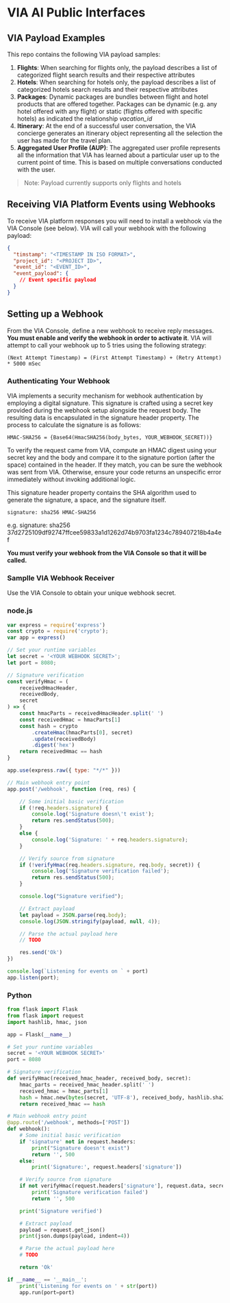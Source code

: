 # VIA AI Public Interfaces

## VIA Payload Examples 

This repo contains the following VIA payload samples:

1. **Flights**: When searching for flights only, the payload describes a list of categorized flight search results and their respective attributes
2. **Hotels**: When searching for hotels only, the payload describes a list of categorized hotels search results and their respective attributes
3. **Packages**: Dynamic packages are bundles between flight and hotel products that are offered together. Packages can be dynamic (e.g. any hotel offered with any flight) or static (flights offered with specific hotels) as indicated the relationship _vacation_id_
4. **Itinerary**: At the end of a successful user conversation, the VIA concierge generates an itinerary object representing all the selection the user has made for the travel plan. 
5. **Aggregated User Profile (AUP)**: The aggregated user profile represents all the information that VIA has learned about a particular user up to the current point of time. This is based on multiple conversations conducted with the user.  

> Note: Payload currently supports only flights and hotels

## Receiving VIA Platform Events using Webhooks

To receive VIA platform responses you will need to install a webhook via the VIA Console (see below). 
VIA will call your webhook with the following payload:

```json
{
  "timstamp": "<TIMESTAMP IN ISO FORMAT>",
  "project_id": "<PROJECT ID>",
  "event_id": "<EVENT_ID>", 
  "event_payload": {
    // Event specific payload
  }
}
```


## Setting up a Webhook

From the VIA Console, define a new webhook to receive reply messages. **You must enable and verify the webhook in order to activate it**.
VIA will attempt to call your webhook up to 5 tries using the following strategy:
```
(Next Attempt Timestamp) = (First Attempt Timestamp) + (Retry Attempt) * 5000 mSec 
```

### Authenticating Your Webhook

VIA implements a security mechanism for webhook authentication by employing a digital signature. This signature is crafted using a secret key provided during the webhook setup alongside the request body. The resulting data is encapsulated in the signature header property. The process to calculate the signature is as follows:

```HMAC-SHA256 = {Base64(HmacSHA256(body_bytes, YOUR_WEBHOOK_SECRET))}```

To verify the request came from VIA, compute an HMAC digest using your secret key and the body and compare it to the signature portion (after the space) contained in the header. If they match, you can be sure the webhook was sent from VIA. Otherwise, ensure your code returns an unspecific error immediately without invoking additional logic.

This signature header property contains the SHA algorithm used to generate the signature, a space, and the signature itself. 

```signature: sha256 HMAC-SHA256```

e.g. signature: sha256 37d2725109df92747ffcee59833a1d1262d74b9703fa1234c789407218b4a4ef

**You must verify your webhook from the VIA Console so that it will be called.** 

### Samplle VIA Webhook Receiver

Use the VIA Console to obtain your unique webhook secret. 

### node.js

```javascript
var express = require('express')
const crypto = require('crypto');
var app = express()

// Set your runtime variables
let secret = '<YOUR WEBHOOK SECRET>';
let port = 8080;

// Signature verification
const verifyHmac = (
    receivedHmacHeader,
    receivedBody,
    secret
) => {
    const hmacParts = receivedHmacHeader.split(' ')
    const receivedHmac = hmacParts[1]
    const hash = crypto
        .createHmac(hmacParts[0], secret)
        .update(receivedBody)
        .digest('hex')
    return receivedHmac == hash
}

app.use(express.raw({ type: "*/*" }))

// Main webhook entry point
app.post('/webhook', function (req, res) {

    // Some initial basic verification
    if (!req.headers.signature) {
        console.log('Signature doesn\'t exist');
        return res.sendStatus(500);
    }
    else {
        console.log('Signature: ' + req.headers.signature);
    }

    // Verify source from signature
    if (!verifyHmac(req.headers.signature, req.body, secret)) {
        console.log('Signature verification failed');
        return res.sendStatus(500);
    }

    console.log("Signature verified");

    // Extract payload
    let payload = JSON.parse(req.body);
    console.log(JSON.stringify(payload, null, 4));

    // Parse the actual payload here
    // TODO

    res.send('Ok')
})

console.log(`Listening for events on ` + port)
app.listen(port);
```

### Python

```python
from flask import Flask
from flask import request
import hashlib, hmac, json

app = Flask(__name__)

# Set your runtime variables
secret = '<YOUR WEBHOOK SECRET>'
port = 8080

# Signature verification
def verifyHmac(received_hmac_header, received_body, secret):
    hmac_parts = received_hmac_header.split(' ')
    received_hmac = hmac_parts[1]
    hash = hmac.new(bytes(secret, 'UTF-8'), received_body, hashlib.sha256).hexdigest()
    return received_hmac == hash

# Main webhook entry point
@app.route('/webhook', methods=['POST'])
def webhook():
    # Some initial basic verification
    if 'signature' not in request.headers:
        print("Signature doesn't exist")
        return '', 500
    else:
        print('Signature:', request.headers['signature'])

    # Verify source from signature
    if not verifyHmac(request.headers['signature'], request.data, secret):
        print('Signature verification failed')
        return '', 500

    print('Signature verified')

    # Extract payload
    payload = request.get_json()
    print(json.dumps(payload, indent=4))

    # Parse the actual payload here
    # TODO

    return 'Ok'

if __name__ == '__main__':
    print('Listening for events on ' + str(port))
    app.run(port=port)
```
